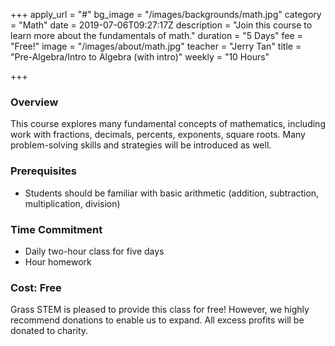 +++
apply_url = "#"
bg_image = "/images/backgrounds/math.jpg"
category = "Math"
date = 2019-07-06T09:27:17Z
description = "Join this course to learn more about the fundamentals of math."
duration = "5 Days"
fee = "Free!"
image = "/images/about/math.jpg"
teacher = "Jerry Tan"
title = "Pre-Algebra/Intro to Algebra (with intro)"
weekly = "10 Hours"

+++
### Overview

This course explores many fundamental concepts of mathematics, including work with fractions, decimals, percents, exponents, square roots. Many problem-solving skills and strategies will be introduced as well.

### Prerequisites

* Students should be familiar with basic arithmetic (addition, subtraction, multiplication, division)

### Time Commitment

* Daily two-hour class for five days
* Hour homework

### Cost: Free

Grass STEM is pleased to provide this class for free! However, we highly recommend donations to enable us to expand. All excess profits will be donated to charity.